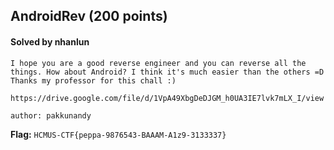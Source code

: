 ## AndroidRev (200 points)

#### Solved by nhanlun

```
I hope you are a good reverse engineer and you can reverse all the things. How about Android? I think it's much easier than the others =D Thanks my professor for this chall :)

https://drive.google.com/file/d/1VpA49XbgDeDJGM_h0UA3IE7lvk7mLX_I/view

author: pakkunandy
```

**Flag:** `HCMUS-CTF{peppa-9876543-BAAAM-A1z9-3133337}`

